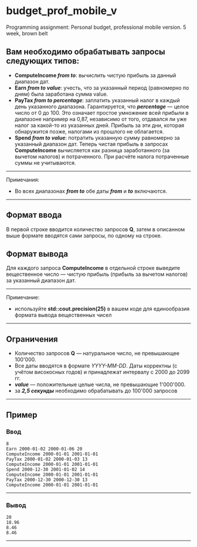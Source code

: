 # budget_prof_mobile_v
Programming assignment: Personal budget, professional mobile version. 5 week, brown belt

## Вам необходимо обрабатывать запросы следующих типов:
* **ComputeIncome _from_ _to_**: вычислить чистую прибыль за данный диапазон дат.
* **Earn _from_ _to_ _value_**: учесть, что за указанный период (равномерно по дням) была заработана сумма value.
* **PayTax _from_ _to_ _percentage_**: заплатить указанный налог в каждый день указанного диапазона. Гарантируется, что ***percentage*** — целое число от 0 до 100. Это означает простое умножение всей прибыли в диапазоне например на 0,87, независимо от того, отдавался ли уже налог за какой-то из указанных дней. Прибыль за эти дни, которая обнаружится позже, налогами из прошлого не облагается.
* **Spend _from_ _to_ _value_**: потратить указанную сумму равномерно за указанный диапазон дат. Теперь чистая прибыль в запросах **ComputeIncome** вычисляется как разница заработанного (за вычетом налогов) и потраченного. При расчёте налога потраченные суммы не учитываются.
---
Примечания:
* Во всех диапазонах ***from to*** обе даты ***from*** и ***to*** включаются.
---

## Формат ввода
В первой строке вводится количество запросов **Q**, затем в описанном выше формате вводятся сами запросы, по одному на строке.

## Формат вывода
Для каждого запроса **ComputeIncome** в отдельной строке выведите вещественное число — чистую прибыль (прибыль за вычетом налогов) за указанный диапазон дат.

---
Примечание:
* используйте **std::сout.precision(25)**  в вашем коде для единообразия формата вывода вещественных чисел
---

## Ограничения
* Количество запросов **Q** — натуральное число, не превышающее 100'000.
* Все даты вводятся в формате _YYYY-MM-DD_. Даты корректны (с учётом високосных годов) и принадлежат интервалу с 2000 до 2099 гг.
* ***value*** — положительные целые числа, не превышающие 1'000'000.
* за ***2,5 секунды*** необходимо обрабатывать до 100'000 запросов
---
## Пример

### Ввод
    8
    Earn 2000-01-02 2000-01-06 20
    ComputeIncome 2000-01-01 2001-01-01
    PayTax 2000-01-02 2000-01-03 13
    ComputeIncome 2000-01-01 2001-01-01
    Spend 2000-12-30 2001-01-02 14
    ComputeIncome 2000-01-01 2001-01-01
    PayTax 2000-12-30 2000-12-30 13
    ComputeIncome 2000-01-01 2001-01-01
***
### Вывод
    20
    18.96
    8.46
    8.46
***
